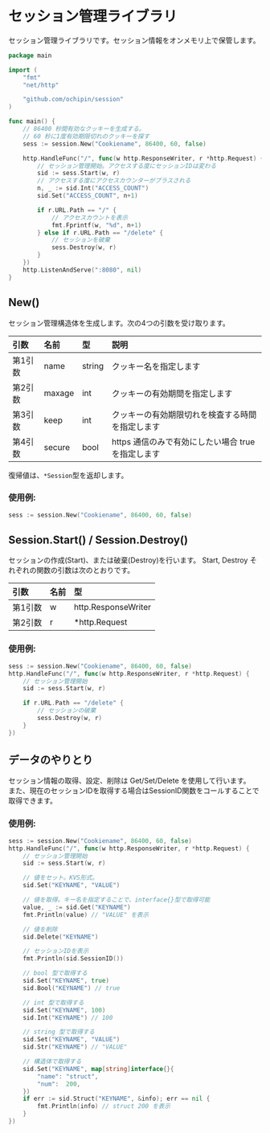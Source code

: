 セッション管理ライブラリ
===
セッション管理ライブラリです。セッション情報をオンメモリ上で保管します。


```go
package main

import (
    "fmt"
    "net/http"

    "github.com/ochipin/session"
)

func main() {
    // 86400 秒間有効なクッキーを生成する。
    // 60 秒に1度有効期限切れのクッキーを探す
    sess := session.New("Cookiename", 86400, 60, false)

    http.HandleFunc("/", func(w http.ResponseWriter, r *http.Request) {
        // セッション管理開始。アクセスする度にセッションIDは変わる
        sid := sess.Start(w, r)
        // アクセスする度にアクセスカウンターがプラスされる
        n, _ := sid.Int("ACCESS_COUNT")
        sid.Set("ACCESS_COUNT", n+1)

        if r.URL.Path == "/" {
            // アクセスカウントを表示
            fmt.Fprintf(w, "%d", n+1)
        } else if r.URL.Path == "/delete" {
            // セッションを破棄
            sess.Destroy(w, r)
        }
    })
    http.ListenAndServe(":8080", nil)
}
```

## New()
セッション管理構造体を生成します。次の4つの引数を受け取ります。

| 引数    | 名前 | 型 | 説明 |
|:--      |:--   |:-- |:-- |
| 第1引数 | name | string | クッキー名を指定します |
| 第2引数 | maxage | int | クッキーの有効期間を指定します |
| 第3引数 | keep | int | クッキーの有効期限切れを検査する時間を指定します |
| 第4引数 | secure | bool | https 通信のみで有効にしたい場合 true を指定します |

復帰値は、`*Session`型を返却します。

### 使用例:
```go
sess := session.New("Cookiename", 86400, 60, false)
```

## Session.Start() / Session.Destroy()
セッションの作成(Start)、または破棄(Destroy)を行います。
Start, Destroy それぞれの関数の引数は次のとおりです。

| 引数    | 名前 | 型 |
|:--      |:--   |:-- |
| 第1引数 | w | http.ResponseWriter |
| 第2引数 | r | *http.Request |

### 使用例:
```go
sess := session.New("Cookiename", 86400, 60, false)
http.HandleFunc("/", func(w http.ResponseWriter, r *http.Request) {
    // セッション管理開始
    sid := sess.Start(w, r)

    if r.URL.Path == "/delete" {
        // セッションの破棄
        sess.Destroy(w, r)
    }
})
```

## データのやりとり
セッション情報の取得、設定、削除は Get/Set/Delete を使用して行います。  
また、現在のセッションIDを取得する場合はSessionID関数をコールすることで取得できます。

### 使用例:
```go
sess := session.New("Cookiename", 86400, 60, false)
http.HandleFunc("/", func(w http.ResponseWriter, r *http.Request) {
    // セッション管理開始
    sid := sess.Start(w, r)

    // 値をセット。KVS形式。
    sid.Set("KEYNAME", "VALUE")

    // 値を取得。キー名を指定することで、interface{}型で取得可能
    value, _ := sid.Get("KEYNAME")
    fmt.Println(value) // "VALUE" を表示

    // 値を削除
    sid.Delete("KEYNAME")

    // セッションIDを表示
    fmt.Println(sid.SessionID())

    // bool 型で取得する
    sid.Set("KEYNAME", true)
    sid.Bool("KEYNAME") // true

    // int 型で取得する
    sid.Set("KEYNAME", 100)
    sid.Int("KEYNAME") // 100

    // string 型で取得する
    sid.Set("KEYNAME", "VALUE")
    sid.Str("KEYNAME") // "VALUE"

    // 構造体で取得する
    sid.Set("KEYNAME", map[string]interface{}{
        "name": "struct",
        "num":  200,
    })
    if err := sid.Struct("KEYNAME", &info); err == nil {
        fmt.Println(info) // struct 200 を表示
    }
})
```

